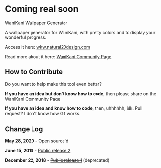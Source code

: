 # Coming real soon

WaniKani Wallpaper Generator

A wallpaper generator for WaniKani, with pretty colors and to display your wonderful progress.

Access it here: [wkw.natural20design.com](http://wkw.natural20design.com)

Read more about it here: [WaniKani Community Page](https://community.wanikani.com/t/new-and-improved-wallpaper-generator/37321)

## How to Contribute

Do you want to help make this tool even better?

**If you have an idea but don't know how to code**, then please share on the [WaniKani Community Page](https://community.wanikani.com/t/new-and-improved-wallpaper-generator/37321)

**If you have an idea and know how to code**, then, uhhhhhh, idk.  Pull request?  I don't know how Git works.  

## Change Log

**May 28, 2020** - Open source'd

**June 15, 2019** - [Public release 2](https://community.wanikani.com/t/new-and-improved-wallpaper-generator/37321)

**December 22, 2018** - [~~Public release 1~~](https://community.wanikani.com/t/automatically-generate-new-wallpaper/34275) (deprecated)